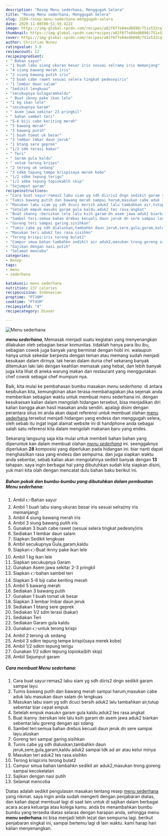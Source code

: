 ```yaml
---
description: "Resep Menu sederhana, Menggugah Selera"
title: "Resep Menu sederhana, Menggugah Selera"
slug: 1509-resep-menu-sederhana-menggugah-selera
date: 2020-11-08T00:51:55.422Z
image: https://img-global.cpcdn.com/recipes/a82f6f7e84ed6090/751x532cq70/menu-sederhana-foto-resep-utama.jpg
thumbnail: https://img-global.cpcdn.com/recipes/a82f6f7e84ed6090/751x532cq70/menu-sederhana-foto-resep-utama.jpg
cover: https://img-global.cpcdn.com/recipes/a82f6f7e84ed6090/751x532cq70/menu-sederhana-foto-resep-utama.jpg
author: Christian Nunez
ratingvalue: 3.6
reviewcount: 12
recipeingredient:
- " Bahan sayur"
- "1 buah labu siang ukuran besar iris sesuai selramy iris memanjang"
- "4 siung bawang merah iris"
- "3 siung bawang putih iris"
- "3 buah cabe rawet sesuai selera tingkat pedesnyiris"
- "1 lembar daun salam"
- "Sedikit lengkuas"
- "secukupnya Gulagaramkaldu"
- " Buat iknny pake ikan lele"
- "1 kg ikan lele"
- "secukupnya Garam"
- " Asem jawa sekitar 23 pringkil"
- " bahan sambel teri"
- "5-6 biji cabe keriting merah"
- "5 bawang merah"
- "3 bawang putih"
- "1 buah tomat uk besar"
- "3 lembar lmbar daun jeruk"
- "1 btang sere geprek"
- "1/2 sdm terasi bakar"
- " Teri"
- " Garam gula kaldu"
- " untuk terong krispi"
- "2 terong uk sedang"
- "3 sdkm tepung tempe krispisaya merek kobe"
- "1/2 sdkm tepung terigu"
- "1/2 sdkm tepung topiokablh skip"
- "Sejumput garam"
recipeinstructions:
- "Cara buat sayur:remas2 labu siam yg sdh diiris2 dngn sedikit garam sampai layu"
- "Tumis bawang putih dan bawang merah sampai harum,masukan cabe aduk lalu masukan daun salam dn lengkuas"
- "Masukan labu siam yg sdh dcuci bersih aduk2 lalu tambahkan air,tutup sebentar biar cepat empuk"
- "Setelah empuk masukn garam gula kaldu.aduk2 tes rasa.angkat"
- "Buat ikanny :bersikan lele lalu ksih garam dn asem jawa aduk2 biarkan sebentar.lalu goreng dengan api sdang"
- "Sambel teri:semua bahan drebus kecuali daun jeruk dn sere sampai layu.aluskan"
- "Goreng teri sampai garing.sisihkan"
- "Tumis cabe yg sdh dialuskan,tambahkn daun jeruk,sere,gula,garam,kaldu aduk2 sampai tdk ad air atau kelur minya"
- "Masukan teri aduk2 tes rasa.sisihkn"
- "Terong krispi:iris terong bulat2"
- "Campur smua bahan tambahkn sedikit air aduk2,masukan trong.goreng sampai kecokelatan"
- "Sajikan dengan nasi putih"
- "Selamat mencoba"
categories:
- Resep
tags:
- menu
- sederhana

katakunci: menu sederhana 
nutrition: 237 calories
recipecuisine: Indonesian
preptime: "PT38M"
cooktime: "PT45M"
recipeyield: "4"
recipecategory: Dinner

---
```



![Menu sederhana](https://img-global.cpcdn.com/recipes/a82f6f7e84ed6090/751x532cq70/menu-sederhana-foto-resep-utama.jpg)

<b><i>menu sederhana</i></b>, Memasak menjadi suatu kegiatan yang menyenangkan dilakukan oleh sebagian besar komunitas. tidaklah hanya para ibu ibu, sebagian cowok juga banyak yang berminat dengan hobi ini. walaupun hanya untuk sekedar berpesta dengan teman atau memang sudah menjadi kesukaan dalam dirinya. tak heran dalam dunia chef sekarang banyak ditemukan laki laki dengan keahlian memasak yang hebat, dan lebih banyak juga kita lihat di aneka warung makan dan restaurant yang menggunakan chef cowok sebagai chef mumpuni nya.



Baik, kita mulai ke pembahasan bumbu masakan <i>menu sederhana</i>. di antara kesibukan kita, kemungkinan akan terasa membahagiakan jika sejenak anda memberikan sebagian waktu untuk membuat menu sederhana ini. dengan kesuksesan kalian dalam mengolah hidangan tersebut, bisa menjadikan diri kalian bangga akan hasil masakan anda sendiri. apalagi disini dengan perantara situs ini anda akan dapat referensi untuk membuat olahan <u>menu sederhana</u> tersebut menjadi hidangan yang endess dan menggugah selera, oleh sebab itu ingat ingat alamat website ini di handphone anda sebagai salah satu referensi kita dalam mengolah makanan baru yang endes.


Sekarang langsung saja kita mulai untuk membeli bahan bahan yang diperuntuk kan dalam membuat olahan <u><i>menu sederhana</i></u> ini. seenggaknya diperlukan <b>28</b> komposisi yang diperlukan pada hidangan ini. biar nanti dapat menghasilkan rasa yang endess dan sempurna. dan juga siapkan waktu anda sebentar, sebab kalian akan mengolahnya sedikit banyak dengan <b>13</b> tahapan. saya ingin berbagai hal yang dibutuhkan sudah kita siapkan disini, yuk mari kita olah dengan mencatat dulu bahan baku berikut ini.

<!--inarticleads1-->

##### Bahan pokok dan bumbu-bumbu yang dibutuhkan dalam pembuatan Menu sederhana:

1. Ambil  👉Bahan sayur
1. Ambil 1 buah labu siang ukuran besar iris sesuai selra(my iris memanjang)
1. Ambil 4 siung bawang merah iris
1. Ambil 3 siung bawang putih iris
1. Gunakan 3 buah cabe rawet (sesuai selera tingkat pedesny)iris
1. Sediakan 1 lembar daun salam
1. Siapkan Sedikit lengkuas
1. Ambil secukupnya Gula,garam,kaldu
1. Siapkan  👉Buat iknny pake ikan lele
1. Ambil 1 kg ikan lele
1. Siapkan secukupnya Garam
1. Gunakan  Asem jawa sekitar 2-3 pringkil
1. Siapkan  👉bahan sambel teri
1. Siapkan 5-6 biji cabe keriting merah
1. Ambil 5 bawang merah
1. Sediakan 3 bawang putih
1. Gunakan 1 buah tomat uk besar
1. Siapkan 3 lembar lmbar daun jeruk
1. Sediakan 1 btang sere geprek
1. Sediakan 1/2 sdm terasi (bakar)
1. Sediakan  Teri
1. Sediakan  Garam gula kaldu
1. Gunakan  👉untuk terong krispi
1. Ambil 2 terong uk sedang
1. Ambil 3 sdkm tepung tempe krispi(saya merek kobe)
1. Ambil 1/2 sdkm tepung terigu
1. Gunakan 1/2 sdkm tepung topioka(blh skip)
1. Ambil Sejumput garam




<!--inarticleads2-->

##### Cara membuat Menu sederhana:

1. Cara buat sayur:remas2 labu siam yg sdh diiris2 dngn sedikit garam sampai layu
1. Tumis bawang putih dan bawang merah sampai harum,masukan cabe aduk lalu masukan daun salam dn lengkuas
1. Masukan labu siam yg sdh dcuci bersih aduk2 lalu tambahkan air,tutup sebentar biar cepat empuk
1. Setelah empuk masukn garam gula kaldu.aduk2 tes rasa.angkat
1. Buat ikanny :bersikan lele lalu ksih garam dn asem jawa aduk2 biarkan sebentar.lalu goreng dengan api sdang
1. Sambel teri:semua bahan drebus kecuali daun jeruk dn sere sampai layu.aluskan
1. Goreng teri sampai garing.sisihkan
1. Tumis cabe yg sdh dialuskan,tambahkn daun jeruk,sere,gula,garam,kaldu aduk2 sampai tdk ad air atau kelur minya
1. Masukan teri aduk2 tes rasa.sisihkn
1. Terong krispi:iris terong bulat2
1. Campur smua bahan tambahkn sedikit air aduk2,masukan trong.goreng sampai kecokelatan
1. Sajikan dengan nasi putih
1. Selamat mencoba




Diatas adalah sedikit pengulasan masakan tentang resep <u>menu sederhana</u> yang nikmat. saya ingin anda sudah mengerti dengan penjabaran diatas, dan kalian dapat membuat lagi di saat lain untuk di sajikan dalam berbagai acara acara keluarga atau kolega kamu. anda bs menambahkan bumbu bumbu yang tersedia diatas selaras dengan harapan anda, sehingga menu <b>menu sederhana</b> ini bisa menjadi lebih lezat dan sempurna lagi. berikut penjabaran singkat ini, sampai bertemu lagi di lain waktu. kami harap hari kalian menyenangkan.
